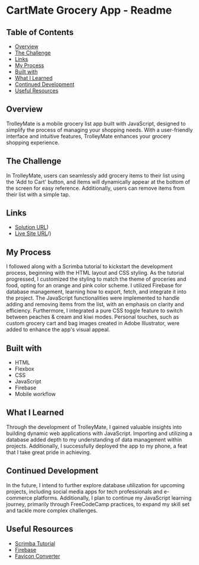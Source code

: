 # CartMate Grocery App - Readme

## Table of Contents
- [Overview](#overview)
- [The Challenge](#the-challenge)
- [Links](#links)
- [My Process](#my-process)
- [Built with](#built-with)
- [What I Learned](#what-i-learned)
- [Continued Development](#continued-development)
- [Useful Resources](#useful-resources)

## Overview
TrolleyMate is a mobile grocery list app built with JavaScript, designed to simplify the process of managing your shopping needs. With a user-friendly interface and intuitive features, TrolleyMate enhances your grocery shopping experience.

## The Challenge
In TrolleyMate, users can seamlessly add grocery items to their list using the 'Add to Cart' button, and items will dynamically appear at the bottom of the screen for easy reference. Additionally, users can remove items from their list with a simple tap.

## Links
- [Solution URL]([https://github.com/thaboxan/THAJAF449_WFO2401_GROUPA_ThaboJafta_SDF07))
- [Live Site URL](https://trolleym8.netlify.app)/)

## My Process
I followed along with a Scrimba tutorial to kickstart the development process, beginning with the HTML layout and CSS styling. As the tutorial progressed, I customized the styling to match the theme of groceries and food, opting for an orange and pink color scheme. I utilized Firebase for database management, learning how to export, fetch, and integrate it into the project. The JavaScript functionalities were implemented to handle adding and removing items from the list, with an emphasis on clarity and efficiency. Furthermore, I integrated a pure CSS toggle feature to switch between peaches & cream and kiwi modes. Personal touches, such as custom grocery cart and bag images created in Adobe Illustrator, were added to enhance the app's visual appeal.

## Built with
- HTML
- Flexbox
- CSS
- JavaScript
- Firebase
- Mobile workflow

## What I Learned
Through the development of TrolleyMate, I gained valuable insights into building dynamic web applications with JavaScript. Importing and utilizing a database added depth to my understanding of data management within projects. Additionally, I successfully deployed the app to my phone, a feat that I take great pride in achieving.

## Continued Development
In the future, I intend to further explore database utilization for upcoming projects, including social media apps for tech professionals and e-commerce platforms. Additionally, I plan to continue my JavaScript learning journey, primarily through FreeCodeCamp practices, to expand my skill set and tackle more complex challenges.

## Useful Resources
- [Scrimba Tutorial](https://scrimba.com/learn/firebase)
- [Firebase](https://console.firebase.google.com/u/0/)
- [Favicon Converter](https://favicon.io)
